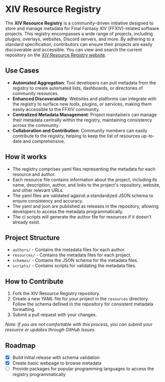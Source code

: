 # XIV Resource Registry
The **XIV Resource Registry** is a community-driven initiative designed to store and manage metadata for 
Final Fantasy XIV (FFXIV)-related software projects. This registry encompasses a wide range of projects, 
including plugins, overlays, websites, Discord servers, and more. By adhering to a standard specification, 
contributors can ensure their projects are easily discoverable and accessible. You can view and search the 
current repository on the [XIV Resource Registry website](https://github.com/kalilistic/xiv-resource-registry).

## Use Cases
- **Automated Aggregation**: Tool developers can pull metadata from the registry to create automated lists, dashboards, or directories of community resources.
- **Enhanced Discoverability**: Websites and platforms can integrate with the registry to surface new tools, plugins, or services, making them easily accessible to the FFXIV community.
- **Centralized Metadata Management**: Project maintainers can manage their metadata centrally within the registry, maintaining consistency across the community.
- **Collaboration and Contribution**: Community members can easily contribute to the registry, helping to keep the list of resources up-to-date and comprehensive.

## How it works
- The registry comprises yaml files representing the metadata for each resource and author.
- Each resource file contains information about the project, including its name, description, author, and links to the project's repository, website, and other relevant URLs.
- The yaml files are validated against a standardized JSON schema to ensure consistency and accuracy.
- The yaml and json are published as releases in the repository, allowing developers to access the metadata programmatically.
- The ci scripts will generate the author file for resources if it doesn't already exist.

## Project Structure
- `authors/` - Contains the metadata files for each author.
- `resources/` - Contains the metadata files for each project.
- `schemas/` - Contains the JSON schema for the metadata files.
- `scripts/` - Contains scripts for validating the metadata files.

## How to Contribute
1. Fork the XIV Resource Registry repository.
2. Create a new YAML file for your project in the `resources` directory. Follow the schema defined in the repository for consistent metadata formatting.
3. Submit a pull request with your changes.

_Note: If you are not comfortable with this process, you can submit your resource or updates through GitHub Issues._

## Roadmap
* [x] Build initial release with schema validation  
* [x] Create basic webpage to browse metadata  
* [ ] Provide packages for popular programming languages to access the registry programmatically